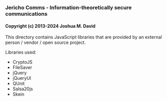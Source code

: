### Jericho Comms - Information-theoretically secure communications
#### Copyright (c) 2013-2024  Joshua M. David


This directory contains JavaScript libraries that are provided by an external person / vendor / open source project.

Libraries used:
* CryptoJS
* FileSaver
* jQuery
* jQueryUI
* QUnit
* Salsa20js
* Skein